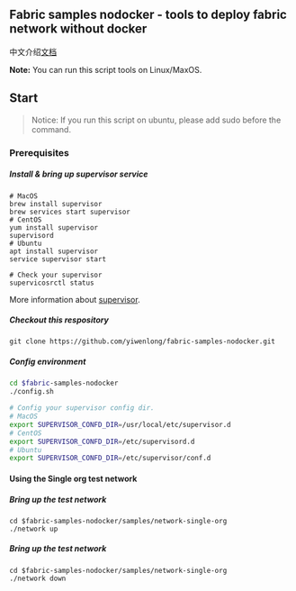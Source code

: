 ## Fabric samples nodocker - tools to deploy fabric network without docker

中文介绍[文档](https://www.jianshu.com/p/1f9b051d1e1d)

**Note:** You can run this script tools on Linux/MaxOS. 

## Start

> Notice: If you run this script on ubuntu, please add sudo before the command.

### Prerequisites

##### Install & bring up supervisor service

```shell
# MacOS
brew install supervisor
brew services start supervisor
# CentOS
yum install supervisor
supervisord
# Ubuntu
apt install supervisor
service supervisor start

# Check your supervisor
supervicosrctl status
```

More information about [supervisor](http://supervisord.org/).

##### Checkout this respository

```shell
git clone https://github.com/yiwenlong/fabric-samples-nodocker.git
```

##### Config environment

```sh
cd $fabric-samples-nodocker
./config.sh

# Config your supervisor config dir. 
# MacOS
export SUPERVISOR_CONFD_DIR=/usr/local/etc/supervisor.d
# CentOS
export SUPERVISOR_CONFD_DIR=/etc/supervisord.d
# Ubuntu
export SUPERVISOR_CONFD_DIR=/etc/supervisor/conf.d  
```

#### Using the Single org test network

##### Bring up the test network

```shell
cd $fabric-samples-nodocker/samples/network-single-org
./network up
```

##### Bring up the test network

```shell
cd $fabric-samples-nodocker/samples/network-single-org
./network down
```

